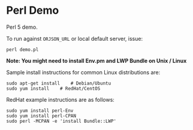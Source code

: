 # Perl Demo

Perl 5 demo.

To run against `ORJSON_URL` or local default server, issue:

    perl demo.pl

**Note: You might need to install Env.pm and LWP Bundle on Unix / Linux**

Sample install instructions for common Linux distributions are:

    sudo apt-get install   	# Debian/Ubuntu
    sudo yum install   	# RedHat/CentOS

RedHat example instructions are as follows:

	sudo yum install perl-Env
	sudo yum install perl-CPAN
	sudo perl -MCPAN -e 'install Bundle::LWP'